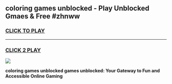 
## coloring games unblocked - Play Unblocked Gmaes & Free #zhnww
<h3>
<a href="https://news.freeplayer.one?title=coloring_games_unblocked&ref=03M">CLICK TO PLAY</a></h3>
<hr>

<h3>
<a href="https://news.freeplayer.one?title=coloring_games_unblocked&ref=03M">CLICK 2 PLAY</a>
  
</h3>

<a href="https://news.freeplayer.one?title=coloring_games_unblocked&ref=03M"><img src="https://clearcache.store/games.png"></a>


**coloring games unblocked games unblocked: Your Gateway to Fun and Accessible Online Gaming**
